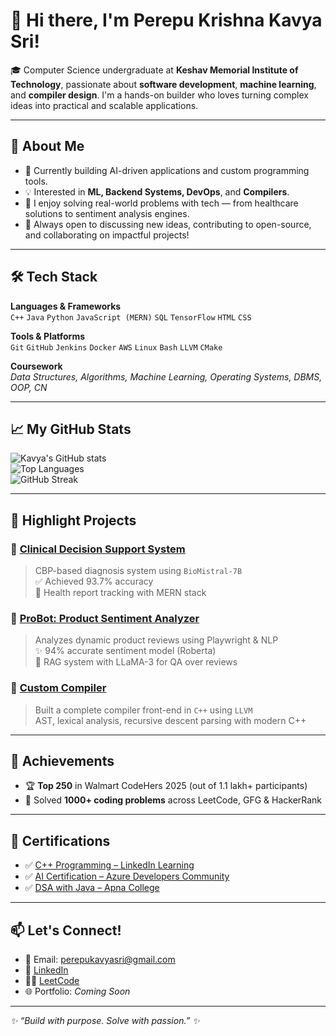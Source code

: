 # 👋 Hi there, I'm Perepu Krishna Kavya Sri!

🎓 Computer Science undergraduate at **Keshav Memorial Institute of Technology**, passionate about **software development**, **machine learning**, and **compiler design**. I'm a hands-on builder who loves turning complex ideas into practical and scalable applications.

---

## 🚀 About Me

- 🔭 Currently building AI-driven applications and custom programming tools.
- 💡 Interested in **ML, Backend Systems, DevOps**, and **Compilers**.
- 🧠 I enjoy solving real-world problems with tech — from healthcare solutions to sentiment analysis engines.
- 💬 Always open to discussing new ideas, contributing to open-source, and collaborating on impactful projects!

---

## 🛠️ Tech Stack

**Languages & Frameworks**  
`C++` `Java` `Python` `JavaScript (MERN)` `SQL` `TensorFlow` `HTML` `CSS`

**Tools & Platforms**  
`Git` `GitHub` `Jenkins` `Docker` `AWS` `Linux` `Bash` `LLVM` `CMake`

**Coursework**  
_Data Structures, Algorithms, Machine Learning, Operating Systems, DBMS, OOP, CN_

---

## 📈 My GitHub Stats

![Kavya's GitHub stats](https://github-readme-stats.vercel.app/api?username=kavyaPerepu19&show_icons=true&theme=radical)  
![Top Languages](https://github-readme-stats.vercel.app/api/top-langs/?username=kavyaPerepu19&layout=compact&theme=radical)  
![GitHub Streak](https://github-readme-streak-stats.herokuapp.com/?user=kavyaPerepu19&theme=radical)

---

## 🧩 Highlight Projects

### 🔬 [Clinical Decision Support System](https://github.com/kavyaPerepu19/Saanjh)
> CBP-based diagnosis system using `BioMistral-7B`  
> ✅ Achieved 93.7% accuracy  
> 🧾 Health report tracking with MERN stack

### 🤖 [ProBot: Product Sentiment Analyzer](https://github.com/kavyaPerepu19/reviewbot)
> Analyzes dynamic product reviews using Playwright & NLP  
> ✨ 94% accurate sentiment model (Roberta)  
> 🧠 RAG system with LLaMA-3 for QA over reviews

### 🔧 [Custom Compiler](https://github.com/kavyaPerepu19/my_lang)
> Built a complete compiler front-end in `C++` using `LLVM`  
> AST, lexical analysis, recursive descent parsing with modern C++

---

## 🏅 Achievements

- 🏆 **Top 250** in Walmart CodeHers 2025 (out of 1.1 lakh+ participants)
- 🧩 Solved **1000+ coding problems** across LeetCode, GFG & HackerRank


---

## 📜 Certifications

- ✅ [C++ Programming – LinkedIn Learning](https://drive.google.com/file/d/1QGs9eAC38TjZL5Kk1twdMsrFZMWtsj4B/view)
- ✅ [AI Certification – Azure Developers Community](https://drive.google.com/file/d/1N5UcOHUvQ1YrEiAKVNDP1aXQhBpOWePr/view)
- ✅ [DSA with Java – Apna College](https://drive.google.com/file/d/1V22xF9Lz21eB79T7ASyLj58Zn1ylOF19/view)

---

## 📫 Let's Connect!

- 📧 Email: [perepukavyasri@gmail.com](mailto:perepukavyasri@gmail.com)  
- 🔗 [LinkedIn](https://www.linkedin.com/in/kavya-perepu-b545ba26b/)  
- 👨‍💻 [LeetCode](https://leetcode.com/u/perepukavyasri/)  
- 🌐 Portfolio: *Coming Soon*

---

_✨ “Build with purpose. Solve with passion.” ✨_
